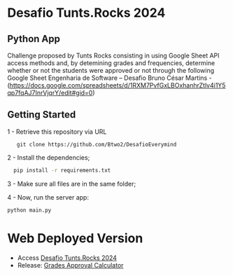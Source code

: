 # Desafio Tunts.Rocks 2024

##  Python App 

Challenge proposed by Tunts Rocks consisting in using Google Sheet API access methods and, by detemining grades and frequencies, determine whether or not the students were approved or not through the following Google Sheet
Engenharia de Software – Desafio Bruno César Martins - (https://docs.google.com/spreadsheets/d/1RXM7PvfGxLBOxhanhrZtlv4i1Y5qp7fqAJ7InrVjqrY/edit#gid=0)

## Getting Started

1 - Retrieve this repository via URL

 ```git
    git clone https://github.com/Btwo2/DesafioEverymind
 ```
2 - Install the dependencies;

 ```cmd
   pip install -r requirements.txt
 ```
3 - Make sure all files are in the same folder;

4 - Now, run the server app:

 ```cmd
 python main.py
 ```
# Web Deployed Version

- Access [Desafio Tunts.Rocks 2024](https://desafiotrocks24-1-q8445173.deta.app/)
- Release: [Grades Approval Calculator](https://deta.space/discovery/r/wfnwsa3nryaiemua)
 
